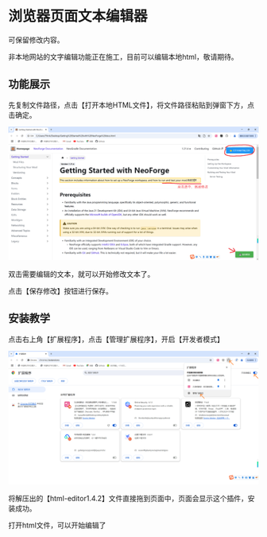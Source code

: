 # 浏览器页面文本编辑器
可保留修改内容。

非本地网站的文字编辑功能正在施工，目前可以编辑本地html，敬请期待。

## 功能展示

先复制文件路径，点击【打开本地HTML文件】，将文件路径粘贴到弹窗下方，点击确定。

![](https://github.com/Taigou-1/Browser-Page-Text-Editor/blob/main/assets/1.png)

双击需要编辑的文本，就可以开始修改文本了。

点击【保存修改】按钮进行保存。

## 安装教学

点击右上角【扩展程序】，点击【管理扩展程序】，开启【开发者模式】

![](https://github.com/Taigou-1/Browser-Page-Text-Editor/blob/main/assets/2.png)

将解压出的【html-editor1.4.2】文件直接拖到页面中，页面会显示这个插件，安装成功。

打开html文件，可以开始编辑了
